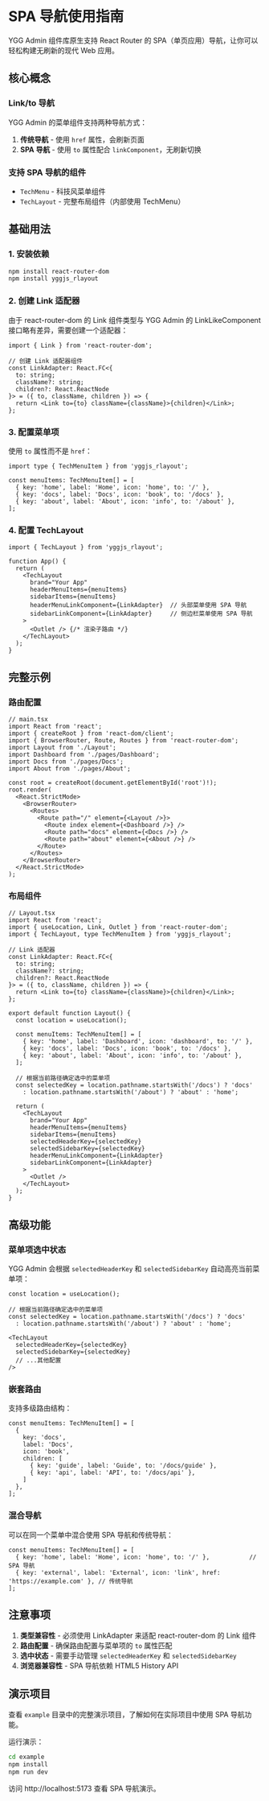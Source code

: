 # SPA 导航使用指南

YGG Admin 组件库原生支持 React Router 的 SPA（单页应用）导航，让你可以轻松构建无刷新的现代 Web 应用。

## 核心概念

### Link/to 导航

YGG Admin 的菜单组件支持两种导航方式：

1. **传统导航** - 使用 `href` 属性，会刷新页面
2. **SPA 导航** - 使用 `to` 属性配合 `linkComponent`，无刷新切换

### 支持 SPA 导航的组件

- `TechMenu` - 科技风菜单组件
- `TechLayout` - 完整布局组件（内部使用 TechMenu）

## 基础用法

### 1. 安装依赖

```bash
npm install react-router-dom
npm install yggjs_rlayout
```

### 2. 创建 Link 适配器

由于 react-router-dom 的 Link 组件类型与 YGG Admin 的 LinkLikeComponent 接口略有差异，需要创建一个适配器：

```tsx
import { Link } from 'react-router-dom';

// 创建 Link 适配器组件
const LinkAdapter: React.FC<{ 
  to: string; 
  className?: string; 
  children?: React.ReactNode 
}> = ({ to, className, children }) => {
  return <Link to={to} className={className}>{children}</Link>;
};
```

### 3. 配置菜单项

使用 `to` 属性而不是 `href`：

```tsx
import type { TechMenuItem } from 'yggjs_rlayout';

const menuItems: TechMenuItem[] = [
  { key: 'home', label: 'Home', icon: 'home', to: '/' },
  { key: 'docs', label: 'Docs', icon: 'book', to: '/docs' },
  { key: 'about', label: 'About', icon: 'info', to: '/about' },
];
```

### 4. 配置 TechLayout

```tsx
import { TechLayout } from 'yggjs_rlayout';

function App() {
  return (
    <TechLayout
      brand="Your App"
      headerMenuItems={menuItems}
      sidebarItems={menuItems}
      headerMenuLinkComponent={LinkAdapter}  // 头部菜单使用 SPA 导航
      sidebarLinkComponent={LinkAdapter}     // 侧边栏菜单使用 SPA 导航
    >
      <Outlet /> {/* 渲染子路由 */}
    </TechLayout>
  );
}
```

## 完整示例

### 路由配置

```tsx
// main.tsx
import React from 'react';
import { createRoot } from 'react-dom/client';
import { BrowserRouter, Route, Routes } from 'react-router-dom';
import Layout from './Layout';
import Dashboard from './pages/Dashboard';
import Docs from './pages/Docs';
import About from './pages/About';

const root = createRoot(document.getElementById('root')!);
root.render(
  <React.StrictMode>
    <BrowserRouter>
      <Routes>
        <Route path="/" element={<Layout />}>
          <Route index element={<Dashboard />} />
          <Route path="docs" element={<Docs />} />
          <Route path="about" element={<About />} />
        </Route>
      </Routes>
    </BrowserRouter>
  </React.StrictMode>
);
```

### 布局组件

```tsx
// Layout.tsx
import React from 'react';
import { useLocation, Link, Outlet } from 'react-router-dom';
import { TechLayout, type TechMenuItem } from 'yggjs_rlayout';

// Link 适配器
const LinkAdapter: React.FC<{ 
  to: string; 
  className?: string; 
  children?: React.ReactNode 
}> = ({ to, className, children }) => {
  return <Link to={to} className={className}>{children}</Link>;
};

export default function Layout() {
  const location = useLocation();

  const menuItems: TechMenuItem[] = [
    { key: 'home', label: 'Dashboard', icon: 'dashboard', to: '/' },
    { key: 'docs', label: 'Docs', icon: 'book', to: '/docs' },
    { key: 'about', label: 'About', icon: 'info', to: '/about' },
  ];

  // 根据当前路径确定选中的菜单项
  const selectedKey = location.pathname.startsWith('/docs') ? 'docs'
    : location.pathname.startsWith('/about') ? 'about' : 'home';

  return (
    <TechLayout
      brand="Your App"
      headerMenuItems={menuItems}
      sidebarItems={menuItems}
      selectedHeaderKey={selectedKey}
      selectedSidebarKey={selectedKey}
      headerMenuLinkComponent={LinkAdapter}
      sidebarLinkComponent={LinkAdapter}
    >
      <Outlet />
    </TechLayout>
  );
}
```

## 高级功能

### 菜单项选中状态

YGG Admin 会根据 `selectedHeaderKey` 和 `selectedSidebarKey` 自动高亮当前菜单项：

```tsx
const location = useLocation();

// 根据当前路径确定选中的菜单项
const selectedKey = location.pathname.startsWith('/docs') ? 'docs'
  : location.pathname.startsWith('/about') ? 'about' : 'home';

<TechLayout
  selectedHeaderKey={selectedKey}
  selectedSidebarKey={selectedKey}
  // ...其他配置
/>
```

### 嵌套路由

支持多级路由结构：

```tsx
const menuItems: TechMenuItem[] = [
  { 
    key: 'docs', 
    label: 'Docs', 
    icon: 'book',
    children: [
      { key: 'guide', label: 'Guide', to: '/docs/guide' },
      { key: 'api', label: 'API', to: '/docs/api' },
    ]
  },
];
```

### 混合导航

可以在同一个菜单中混合使用 SPA 导航和传统导航：

```tsx
const menuItems: TechMenuItem[] = [
  { key: 'home', label: 'Home', icon: 'home', to: '/' },           // SPA 导航
  { key: 'external', label: 'External', icon: 'link', href: 'https://example.com' }, // 传统导航
];
```

## 注意事项

1. **类型兼容性** - 必须使用 LinkAdapter 来适配 react-router-dom 的 Link 组件
2. **路由配置** - 确保路由配置与菜单项的 `to` 属性匹配
3. **选中状态** - 需要手动管理 `selectedHeaderKey` 和 `selectedSidebarKey`
4. **浏览器兼容性** - SPA 导航依赖 HTML5 History API

## 演示项目

查看 `example` 目录中的完整演示项目，了解如何在实际项目中使用 SPA 导航功能。

运行演示：

```bash
cd example
npm install
npm run dev
```

访问 http://localhost:5173 查看 SPA 导航演示。
